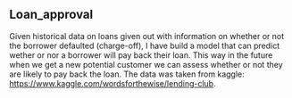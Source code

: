 ## Loan_approval

Given historical data on loans given out with information on whether or not the borrower defaulted (charge-off), I have build a model that can predict wether or nor a borrower will pay back their loan. This way in the future when we get a new potential customer we can assess whether or not they are likely to pay back the loan.
The data was taken from kaggle: https://www.kaggle.com/wordsforthewise/lending-club.
